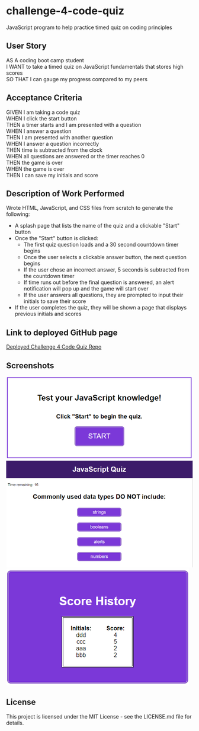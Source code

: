# challenge-4-code-quiz
JavaScript program to help practice timed quiz on coding principles

## User Story
AS A coding boot camp student  
I WANT to take a timed quiz on JavaScript fundamentals that stores high scores  
SO THAT I can gauge my progress compared to my peers  

## Acceptance Criteria
GIVEN I am taking a code quiz  
WHEN I click the start button  
THEN a timer starts and I am presented with a question  
WHEN I answer a question  
THEN I am presented with another question  
WHEN I answer a question incorrectly  
THEN time is subtracted from the clock  
WHEN all questions are answered or the timer reaches 0  
THEN the game is over  
WHEN the game is over  
THEN I can save my initials and score  

## Description of Work Performed
Wrote HTML, JavaScript, and CSS files from scratch to generate the following:
* A splash page that lists the name of the quiz and a clickable "Start" button
* Once the "Start" button is clicked:
  * The first quiz question loads and a 30 second countdown timer begins
  * Once the user selects a clickable answer button, the next question begins
  * If the user chose an incorrect answer, 5 seconds is subtracted from the countdown timer
  * If time runs out before the final question is answered, an alert notification will pop up and the game will start over
  * If the user answers all questions, they are prompted to input their initials to save their score
* If the user completes the quiz, they will be shown a page that displays previous initials and scores

## Link to deployed GitHub page
[Deployed Challenge 4 Code Quiz Repo](https://abmetheny.github.io/challenge-4-code-quiz/)

## Screenshots
<img src="./assets/images/Screenshot1.png">
<img src="./assets/images/Screenshot2.png">
<img src="./assets/images/Screenshot3.png">

## License
This project is licensed under the MIT License - see the LICENSE.md file for details.
